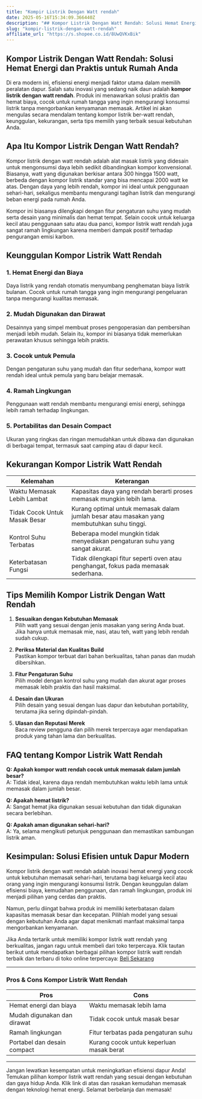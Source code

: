 ```yaml
---
title: "Kompir Listrik Dengan Watt rendah"
date: 2025-05-16T15:34:09.366440Z
description: "## Kompor Listrik Dengan Watt Rendah: Solusi Hemat Energi dan Praktis untuk Rumah Anda..."
slug: "kompir-listrik-dengan-watt-rendah"
affiliate_url: "https://s.shopee.co.id/8UwQVKxBik"
---
```

## Kompor Listrik Dengan Watt Rendah: Solusi Hemat Energi dan Praktis untuk Rumah Anda

Di era modern ini, efisiensi energi menjadi faktor utama dalam memilih peralatan dapur. Salah satu inovasi yang sedang naik daun adalah **kompor listrik dengan watt rendah**. Produk ini menawarkan solusi praktis dan hemat biaya, cocok untuk rumah tangga yang ingin mengurangi konsumsi listrik tanpa mengorbankan kenyamanan memasak. Artikel ini akan mengulas secara mendalam tentang kompor listrik ber-watt rendah, keunggulan, kekurangan, serta tips memilih yang terbaik sesuai kebutuhan Anda.

## Apa Itu Kompor Listrik Dengan Watt Rendah?

Kompor listrik dengan watt rendah adalah alat masak listrik yang didesain untuk mengonsumsi daya lebih sedikit dibandingkan kompor konvensional. Biasanya, watt yang digunakan berkisar antara 300 hingga 1500 watt, berbeda dengan kompor listrik standar yang bisa mencapai 2000 watt ke atas. Dengan daya yang lebih rendah, kompor ini ideal untuk penggunaan sehari-hari, sekaligus membantu mengurangi tagihan listrik dan mengurangi beban energi pada rumah Anda.

Kompor ini biasanya dilengkapi dengan fitur pengaturan suhu yang mudah serta desain yang minimalis dan hemat tempat. Selain cocok untuk keluarga kecil atau penggunaan satu atau dua panci, kompor listrik watt rendah juga sangat ramah lingkungan karena memberi dampak positif terhadap pengurangan emisi karbon.

## Keunggulan Kompor Listrik Watt Rendah

### 1. Hemat Energi dan Biaya
Daya listrik yang rendah otomatis menyumbang penghematan biaya listrik bulanan. Cocok untuk rumah tangga yang ingin mengurangi pengeluaran tanpa mengurangi kualitas memasak.

### 2. Mudah Digunakan dan Dirawat
Desainnya yang simpel membuat proses pengoperasian dan pembersihan menjadi lebih mudah. Selain itu, kompor ini biasanya tidak memerlukan perawatan khusus sehingga lebih praktis.

### 3. Cocok untuk Pemula
Dengan pengaturan suhu yang mudah dan fitur sederhana, kompor watt rendah ideal untuk pemula yang baru belajar memasak.

### 4. Ramah Lingkungan
Penggunaan watt rendah membantu mengurangi emisi energi, sehingga lebih ramah terhadap lingkungan.

### 5. Portabilitas dan Desain Compact
Ukuran yang ringkas dan ringan memudahkan untuk dibawa dan digunakan di berbagai tempat, termasuk saat camping atau di dapur kecil.

## Kekurangan Kompor Listrik Watt Rendah

| Kelemahan               | Keterangan                                               |
|-------------------------|----------------------------------------------------------|
| Waktu Memasak Lebih Lambat | Kapasitas daya yang rendah berarti proses memasak mungkin lebih lama. |
| Tidak Cocok Untuk Masak Besar | Kurang optimal untuk memasak dalam jumlah besar atau masakan yang membutuhkan suhu tinggi. |
| Kontrol Suhu Terbatas  | Beberapa model mungkin tidak menyediakan pengaturan suhu yang sangat akurat. |
| Keterbatasan Fungsi     | Tidak dilengkapi fitur seperti oven atau penghangat, fokus pada memasak sederhana. |

## Tips Memilih Kompor Listrik Dengan Watt Rendah

1. **Sesuaikan dengan Kebutuhan Memasak**  
Pilih watt yang sesuai dengan jenis masakan yang sering Anda buat. Jika hanya untuk memasak mie, nasi, atau teh, watt yang lebih rendah sudah cukup.

2. **Periksa Material dan Kualitas Build**  
Pastikan kompor terbuat dari bahan berkualitas, tahan panas dan mudah dibersihkan.

3. **Fitur Pengaturan Suhu**  
Pilih model dengan kontrol suhu yang mudah dan akurat agar proses memasak lebih praktis dan hasil maksimal.

4. **Desain dan Ukuran**  
Pilih desain yang sesuai dengan luas dapur dan kebutuhan portability, terutama jika sering dipindah-pindah.

5. **Ulasan dan Reputasi Merek**  
Baca review pengguna dan pilih merek terpercaya agar mendapatkan produk yang tahan lama dan berkualitas.

## FAQ tentang Kompor Listrik Watt Rendah

**Q: Apakah kompor watt rendah cocok untuk memasak dalam jumlah besar?**  
A: Tidak ideal, karena daya rendah membutuhkan waktu lebih lama untuk memasak dalam jumlah besar.

**Q: Apakah hemat listrik?**  
A: Sangat hemat jika digunakan sesuai kebutuhan dan tidak digunakan secara berlebihan.

**Q: Apakah aman digunakan sehari-hari?**  
A: Ya, selama mengikuti petunjuk penggunaan dan memastikan sambungan listrik aman.

## Kesimpulan: Solusi Efisien untuk Dapur Modern

Kompor listrik dengan watt rendah adalah inovasi hemat energi yang cocok untuk kebutuhan memasak sehari-hari, terutama bagi keluarga kecil atau orang yang ingin mengurangi konsumsi listrik. Dengan keunggulan dalam efisiensi biaya, kemudahan penggunaan, dan ramah lingkungan, produk ini menjadi pilihan yang cerdas dan praktis.

Namun, perlu diingat bahwa produk ini memiliki keterbatasan dalam kapasitas memasak besar dan kecepatan. Pilihlah model yang sesuai dengan kebutuhan Anda agar dapat menikmati manfaat maksimal tanpa mengorbankan kenyamanan.

Jika Anda tertarik untuk memiliki kompor listrik watt rendah yang berkualitas, jangan ragu untuk membeli dari toko terpercaya. Klik tautan berikut untuk mendapatkan berbagai pilihan kompor listrik watt rendah terbaik dan terbaru di toko online terpercaya: [Beli Sekarang](https://s.shopee.co.id/8UwQVKxBik)

---

### **Pros & Cons Kompor Listrik Watt Rendah**

| **Pros**                                | **Cons**                                   |
|------------------------------------------|--------------------------------------------|
| Hemat energi dan biaya                 | Waktu memasak lebih lama                 |
| Mudah digunakan dan dirawat            | Tidak cocok untuk masak besar           |
| Ramah lingkungan                         | Fitur terbatas pada pengaturan suhu     |
| Portabel dan desain compact             | Kurang cocok untuk keperluan masak berat |

---

Jangan lewatkan kesempatan untuk meningkatkan efisiensi dapur Anda! Temukan pilihan kompor listrik watt rendah yang sesuai dengan kebutuhan dan gaya hidup Anda. Klik link di atas dan rasakan kemudahan memasak dengan teknologi hemat energi. Selamat berbelanja dan memasak!